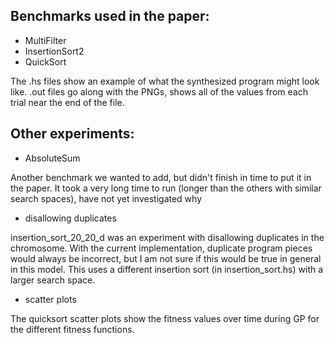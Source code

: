 ## Benchmarks used in the paper: 
- MultiFilter
- InsertionSort2
- QuickSort

The .hs files show an example of what the synthesized program might look like. .out files go along with the PNGs, shows all of the values from each trial near the end of the file.

## Other experiments:
- AbsoluteSum

Another benchmark we wanted to add, but didn't finish in time to put it in the paper. It took a very long time to run (longer than the others with similar search spaces), have not yet investigated why

- disallowing duplicates

insertion_sort_20_20_d was an experiment with disallowing duplicates in the chromosome. With the current implementation, duplicate program pieces would always be incorrect, but I am not sure if this would be true in general in this model. This uses a different insertion sort (in insertion_sort.hs) with a larger search space.

- scatter plots

The quicksort scatter plots show the fitness values over time during GP for the different fitness functions.